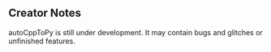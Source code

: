 ## Creator Notes
autoCppToPy is still under development. It may contain bugs and glitches or unfinished features.
